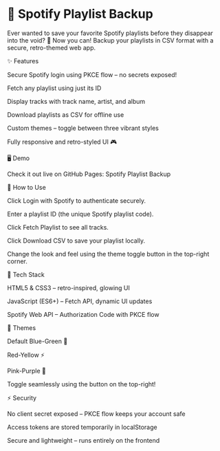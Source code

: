 # 🎵 Spotify Playlist Backup

Ever wanted to save your favorite Spotify playlists before they disappear into the void? 🚀
Now you can! Backup your playlists in CSV format with a secure, retro-themed web app.

✨ Features

Secure Spotify login using PKCE flow – no secrets exposed!

Fetch any playlist using just its ID

Display tracks with track name, artist, and album

Download playlists as CSV for offline use

Custom themes – toggle between three vibrant styles

Fully responsive and retro-styled UI 🎮

🖥️ Demo

Check it out live on GitHub Pages:
Spotify Playlist Backup

🚀 How to Use

Click Login with Spotify to authenticate securely.

Enter a playlist ID (the unique Spotify playlist code).

Click Fetch Playlist to see all tracks.

Click Download CSV to save your playlist locally.

Change the look and feel using the theme toggle button in the top-right corner.

🔧 Tech Stack

HTML5 & CSS3 – retro-inspired, glowing UI

JavaScript (ES6+) – Fetch API, dynamic UI updates

Spotify Web API – Authorization Code with PKCE flow

🎨 Themes

Default Blue-Green 🌊

Red-Yellow ⚡

Pink-Purple 💜

Toggle seamlessly using the button on the top-right!

⚡ Security

No client secret exposed – PKCE flow keeps your account safe

Access tokens are stored temporarily in localStorage

Secure and lightweight – runs entirely on the frontend
